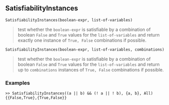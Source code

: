 ## SatisfiabilityInstances


```
SatisfiabilityInstances(boolean-expr, list-of-variables)
```

> test whether the `boolean-expr` is satisfiable by a combination of boolean `False` and `True` values for the `list-of-variables` and return exactly one instance of `True, False` combinations if possible.

```
SatisfiabilityInstances(boolean-expr, list-of-variables, combinations)
```

> test whether the `boolean-expr` is satisfiable by a combination of boolean `False` and `True` values for the `list-of-variables` and return up to `combinations` instances of `True, False` combinations if possible.


### Examples

```
>> SatisfiabilityInstances((a || b) && (! a || ! b), {a, b}, All)
{{False,True},{True,False}}
```